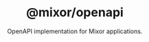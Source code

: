 <h1 align="center">
  <b>@mixor/openapi</b>
</h1>

<p align="center">
  OpenAPI implementation for Mixor applications.
</p>
